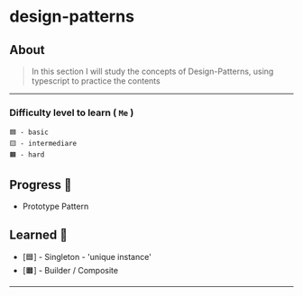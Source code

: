 # design-patterns


## About
> In this section I will study the concepts of Design-Patterns, using typescript to practice the contents

___
### Difficulty level to learn ( `Me` )
```
🟦 - basic
🟨 - intermediare
🟧 - hard
```


## Progress 💙
- Prototype Pattern

## Learned 💖
- [🟦] - Singleton - 'unique instance'
- [🟧] - Builder / Composite
___
